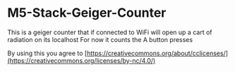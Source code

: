 # M5-Stack-Geiger-Counter

This is a geiger counter that if connected to WiFi will open up a cart of radiation on its localhost
For now it counts the A button presses

By using this you agree to [https://creativecommons.org/about/cclicenses/](https://creativecommons.org/licenses/by-nc/4.0/)
